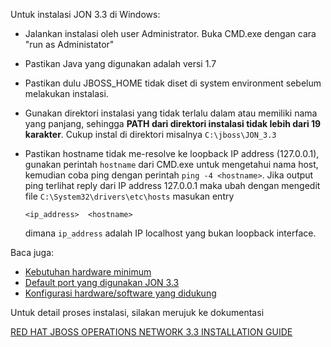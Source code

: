 Untuk instalasi JON 3.3 di Windows:

  - Jalankan instalasi oleh user Administrator. Buka CMD.exe dengan cara "run as Administator"
  - Pastikan Java yang digunakan adalah versi 1.7 
  - Pastikan dulu JBOSS_HOME tidak diset di system environment sebelum melakukan instalasi.
  - Gunakan direktori instalasi yang tidak terlalu dalam atau memiliki nama yang panjang, sehingga **PATH dari direktori instalasi tidak lebih dari 19 karakter**. Cukup instal di direktori misalnya `C:\jboss\JON_3.3`
  - Pastikan hostname tidak me-resolve ke loopback IP address (127.0.0.1), gunakan perintah `hostname` dari CMD.exe untuk mengetahui nama host, kemudian coba ping dengan perintah `ping -4 <hostname>`. Jika output ping terlihat reply dari IP address 127.0.0.1 maka ubah dengan mengedit file `C:\System32\drivers\etc\hosts` masukan entry
      
      ```
      <ip_address>  <hostname>
      ```
      
    dimana `ip_address` adalah IP localhost yang bukan loopback interface.
      
Baca juga:
  - [Kebutuhan hardware minimum](https://access.redhat.com/documentation/en-US/Red_Hat_JBoss_Operations_Network/3.3/html/Installation_Guide/Hardware_Minimums.html)
  - [Default port yang digunakan JON 3.3](https://access.redhat.com/documentation/en-US/Red_Hat_JBoss_Operations_Network/3.3/html/Installation_Guide/before-install-windows.html#firewall-windows)
  - [Konfigurasi hardware/software yang didukung](https://access.redhat.com/articles/112523)

Untuk detail proses instalasi, silakan merujuk ke dokumentasi

[RED HAT JBOSS OPERATIONS NETWORK 3.3 INSTALLATION GUIDE](https://access.redhat.com/documentation/en-US/Red_Hat_JBoss_Operations_Network/3.3/html/Installation_Guide/index.html)
